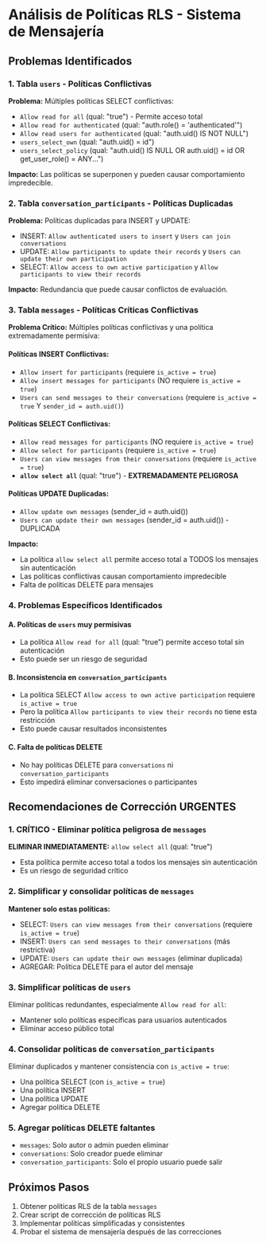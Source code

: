 # Análisis de Políticas RLS - Sistema de Mensajería

## Problemas Identificados

### 1. Tabla `users` - Políticas Conflictivas

**Problema:** Múltiples políticas SELECT conflictivas:
- `Allow read for all` (qual: "true") - Permite acceso total
- `Allow read for authenticated` (qual: "auth.role() = 'authenticated'")
- `Allow read users for authenticated` (qual: "auth.uid() IS NOT NULL")
- `users_select_own` (qual: "auth.uid() = id")
- `users_select_policy` (qual: "auth.uid() IS NULL OR auth.uid() = id OR get_user_role() = ANY...")

**Impacto:** Las políticas se superponen y pueden causar comportamiento impredecible.

### 2. Tabla `conversation_participants` - Políticas Duplicadas

**Problema:** Políticas duplicadas para INSERT y UPDATE:
- INSERT: `Allow authenticated users to insert` y `Users can join conversations`
- UPDATE: `Allow participants to update their records` y `Users can update their own participation`
- SELECT: `Allow access to own active participation` y `Allow participants to view their records`

**Impacto:** Redundancia que puede causar conflictos de evaluación.

### 3. Tabla `messages` - Políticas Críticas Conflictivas

**Problema Crítico:** Múltiples políticas conflictivas y una política extremadamente permisiva:

#### Políticas INSERT Conflictivas:
- `Allow insert for participants` (requiere `is_active = true`)
- `Allow insert messages for participants` (NO requiere `is_active = true`)
- `Users can send messages to their conversations` (requiere `is_active = true` Y `sender_id = auth.uid()`)

#### Políticas SELECT Conflictivas:
- `Allow read messages for participants` (NO requiere `is_active = true`)
- `Allow select for participants` (requiere `is_active = true`)
- `Users can view messages from their conversations` (requiere `is_active = true`)
- **`allow select all`** (qual: "true") - **EXTREMADAMENTE PELIGROSA**

#### Políticas UPDATE Duplicadas:
- `Allow update own messages` (sender_id = auth.uid())
- `Users can update their own messages` (sender_id = auth.uid()) - DUPLICADA

**Impacto:** 
- La política `allow select all` permite acceso total a TODOS los mensajes sin autenticación
- Las políticas conflictivas causan comportamiento impredecible
- Falta de políticas DELETE para mensajes

### 4. Problemas Específicos Identificados

#### A. Políticas de `users` muy permisivas
- La política `Allow read for all` (qual: "true") permite acceso total sin autenticación
- Esto puede ser un riesgo de seguridad

#### B. Inconsistencia en `conversation_participants`
- La política SELECT `Allow access to own active participation` requiere `is_active = true`
- Pero la política `Allow participants to view their records` no tiene esta restricción
- Esto puede causar resultados inconsistentes

#### C. Falta de políticas DELETE
- No hay políticas DELETE para `conversations` ni `conversation_participants`
- Esto impedirá eliminar conversaciones o participantes

## Recomendaciones de Corrección URGENTES

### 1. **CRÍTICO - Eliminar política peligrosa de `messages`**
**ELIMINAR INMEDIATAMENTE:** `allow select all` (qual: "true")
- Esta política permite acceso total a todos los mensajes sin autenticación
- Es un riesgo de seguridad crítico

### 2. Simplificar y consolidar políticas de `messages`
**Mantener solo estas políticas:**
- SELECT: `Users can view messages from their conversations` (requiere `is_active = true`)
- INSERT: `Users can send messages to their conversations` (más restrictiva)
- UPDATE: `Users can update their own messages` (eliminar duplicada)
- AGREGAR: Política DELETE para el autor del mensaje

### 3. Simplificar políticas de `users`
Eliminar políticas redundantes, especialmente `Allow read for all`:
- Mantener solo políticas específicas para usuarios autenticados
- Eliminar acceso público total

### 4. Consolidar políticas de `conversation_participants`
Eliminar duplicados y mantener consistencia con `is_active = true`:
- Una política SELECT (con `is_active = true`)
- Una política INSERT
- Una política UPDATE
- Agregar política DELETE

### 5. Agregar políticas DELETE faltantes
- `messages`: Solo autor o admin pueden eliminar
- `conversations`: Solo creador puede eliminar
- `conversation_participants`: Solo el propio usuario puede salir

## Próximos Pasos

1. Obtener políticas RLS de la tabla `messages`
2. Crear script de corrección de políticas RLS
3. Implementar políticas simplificadas y consistentes
4. Probar el sistema de mensajería después de las correcciones